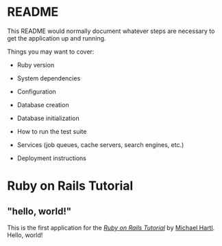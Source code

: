 # README

This README would normally document whatever steps are necessary to get the
application up and running.

Things you may want to cover:

* Ruby version

* System dependencies

* Configuration

* Database creation

* Database initialization

* How to run the test suite

* Services (job queues, cache servers, search engines, etc.)

* Deployment instructions

# Ruby on Rails Tutorial

## "hello, world!"

This is the first application for the
[*Ruby on Rails Tutorial*](http://railstutorial.jp/)
by [Michael Hartl](http://www.michaelhartl.com/). Hello, world!
